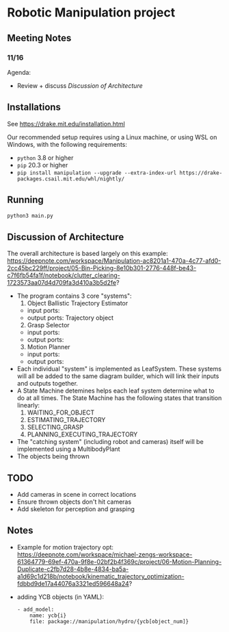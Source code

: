 # Robotic Manipulation project

## Meeting Notes

### 11/16
Agenda:
 - Review + discuss *Discussion of Architecture*

## Installations
See https://drake.mit.edu/installation.html

Our recommended setup requires using a Linux machine, or using WSL on Windows, with the following requirements:
- `python` 3.8 or higher
- `pip` 20.3 or higher
- `pip install manipulation --upgrade --extra-index-url https://drake-packages.csail.mit.edu/whl/nightly/`


## Running
```python
python3 main.py
```

## Discussion of Architecture

The overall architecture is based largely on this example: https://deepnote.com/workspace/Manipulation-ac8201a1-470a-4c77-afd0-2cc45bc229ff/project/05-Bin-Picking-8e10b301-2776-448f-be43-c7f6fb54fa1f/notebook/clutter_clearing-1723573aa07d4d709fa3d410a3b5d2fe?

 - The program contains 3 core "systems":
   1. Object Ballistic Trajectory Estimator
     - input ports:
     - output ports: Trajectory object
   2. Grasp Selector
     - input ports: 
     - output ports:
   3. Motion Planner
     - input ports: 
     - output ports: 
 - Each individual "system" is implemented as LeafSystem. These systems will all be added to the same diagram builder, which will link their inputs and outputs together.
 - A State Machine detemines helps each leaf system determine what to do at all times. The State Machine has the following states that transition linearly:
   1. WAITING_FOR_OBJECT
   2. ESTIMATING_TRAJECTORY
   3. SELECTING_GRASP
   4. PLANNING_EXECUTING_TRAJECTORY
 - The "catching system" (including robot and cameras) itself will be implemented using a MultibodyPlant
 - The objects being thrown 


## TODO
 - Add cameras in scene in correct locations
 - Ensure thrown objects don't hit cameras
 - Add skeleton for perception and grasping

## Notes

 - Example for motion trajectory opt: https://deepnote.com/workspace/michael-zengs-workspace-61364779-69ef-470a-9f8e-02bf2b4f369c/project/06-Motion-Planning-Duplicate-c2fb7d28-4b8e-4834-ba5a-a1d69c1d218b/notebook/kinematic_trajectory_optimization-fdbbd9de17a44076a3321ed596648a24?

 - adding YCB objects (in YAML): 
    ```
    - add_model:
        name: ycb{i}
        file: package://manipulation/hydro/{ycb[object_num]}
    ```
